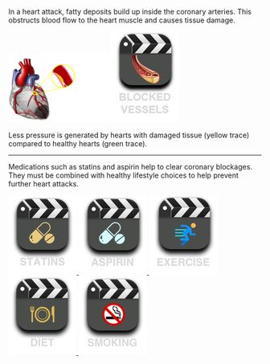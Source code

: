 In a heart attack, fatty deposits build up inside the coronary arteries. This obstructs blood flow to the heart muscle and causes tissue damage.

![moderate](img/coronary-block-moderate.png) 
<a href="#video-div" data-play="video">
  <img id="blocked" src="img/blockage.png" class="video-icon-tall"/>
</a>

Less pressure is generated by hearts with damaged tissue (yellow trace) compared to healthy hearts (green trace).

---
Medications such as statins and aspirin help to clear coronary blockages. They must be combined with healthy lifestyle choices to help prevent further heart attacks.

<a href="#video-div" data-play="video">
  <img id="statin" src="img/statin.png" class="video-icon"/>
</a>
<a href="#video-div" data-play="video">
  <img id="aspirin" src="img/aspirin.png" class="video-icon"/>
</a>
<a href="#video-div" data-play="video">
  <img id="exercise" src="img/exercise.png" class="video-icon"/>
</a>
<a href="#video-div" data-play="video">
  <img id="diet" src="img/diet.png" class="video-icon"/>
</a>
<a href="#video-div" data-play="video">
  <img id="smoking" src="img/smoking.png" class="video-icon"/>
</a>
